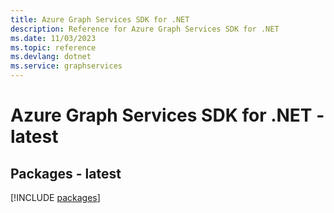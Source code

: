 ```yaml
---
title: Azure Graph Services SDK for .NET
description: Reference for Azure Graph Services SDK for .NET
ms.date: 11/03/2023
ms.topic: reference
ms.devlang: dotnet
ms.service: graphservices
---
```

# Azure Graph Services SDK for .NET - latest
## Packages - latest
[!INCLUDE [packages](graph-services-index.md)]